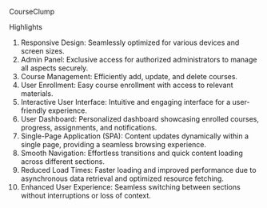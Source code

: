 CourseClump

Highlights
1. Responsive Design: Seamlessly optimized for various devices and screen sizes.
2. Admin Panel: Exclusive access for authorized administrators to manage all aspects securely.
3. Course Management: Efficiently add, update, and delete courses.
4. User Enrollment: Easy course enrollment with access to relevant materials.
5. Interactive User Interface: Intuitive and engaging interface for a user-friendly experience.
6. User Dashboard: Personalized dashboard showcasing enrolled courses, progress, assignments, and notifications.
7. Single-Page Application (SPA): Content updates dynamically within a single page, providing a seamless browsing experience.
8. Smooth Navigation: Effortless transitions and quick content loading across different sections.
9. Reduced Load Times: Faster loading and improved performance due to asynchronous data retrieval and optimized resource fetching.
10. Enhanced User Experience: Seamless switching between sections without interruptions or loss of context.
